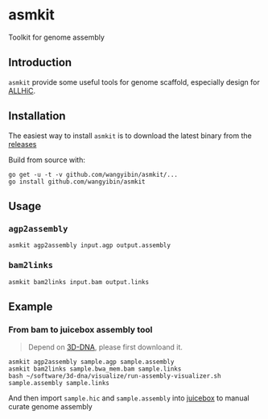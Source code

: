 # asmkit
Toolkit for genome assembly

## Introduction  

`asmkit` provide some useful tools for genome scaffold, especially design for [ALLHiC](https://github.com/tangerzhang/ALLHiC).

## Installation
The easiest way to install `asmkit` is to download the latest binary from the [releases](https://github.com/wangyibin/asmkit/releases/latest)  

Build from source with:
```console
go get -u -t -v github.com/wangyibin/asmkit/...
go install github.com/wangyibin/asmkit
```
## Usage
### <kbd>agp2assembly</kbd>

```console
asmkit agp2assembly input.agp output.assembly
```
### <kbd>bam2links</kdb>
```console
asmkit bam2links input.bam output.links
```




## Example
### From bam to juicebox assembly tool
> Depend on [3D-DNA](https://github.com/aidenlab/3d-dna), please first downloand it.

```console
asmkit agp2assembly sample.agp sample.assembly
asmkit bam2links sample.bwa_mem.bam sample.links
bash ~/software/3d-dna/visualize/run-assembly-visualizer.sh sample.assembly sample.links
```
And then import `sample.hic` and `sample.assembly` into [juicebox](https://github.com/aidenlab/Juicebox) to manual curate genome assembly
